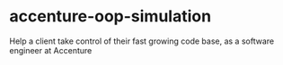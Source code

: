 # accenture-oop-simulation
Help a client take control of their fast growing code base, as a software engineer at Accenture
